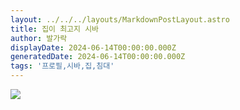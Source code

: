 ```yaml
---
layout: ../../../layouts/MarkdownPostLayout.astro
title: 집이 최고지 시바
author: 발가락
displayDate: 2024-06-14T00:00:00.000Z
generatedDate: 2024-06-14T00:00:00.000Z
tags: '프로필,시바,집,침대'
---
```


![](/media/shiba.webp)
